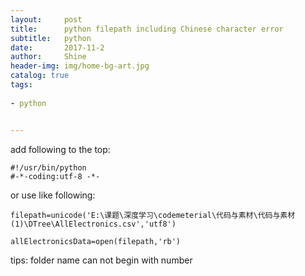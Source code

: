 ```yaml
---
layout:     post
title:      python filepath including Chinese character error
subtitle:   python
date:       2017-11-2
author:     Shine
header-img: img/home-bg-art.jpg
catalog: true
tags:
    
- python 


---
```


add following to the top:

```
#!/usr/bin/python
#-*-coding:utf-8 -*-

```
 
or use like following:
```
filepath=unicode('E:\课题\深度学习\codemeterial\代码与素材\代码与素材(1)\DTree\AllElectronics.csv','utf8')

allElectronicsData=open(filepath,'rb')

```

tips:
folder name can not begin with number 
    


